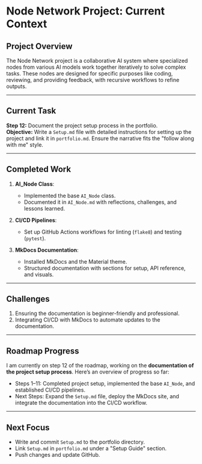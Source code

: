 # Node Network Project: Current Context

## Project Overview
The Node Network project is a collaborative AI system where specialized nodes from various AI models work together iteratively to solve complex tasks. These nodes are designed for specific purposes like coding, reviewing, and providing feedback, with recursive workflows to refine outputs.

---

## Current Task
**Step 12:** Document the project setup process in the portfolio.  
**Objective:** Write a `Setup.md` file with detailed instructions for setting up the project and link it in `portfolio.md`. Ensure the narrative fits the "follow along with me" style.

---

## Completed Work
1. **AI_Node Class**:
   - Implemented the base `AI_Node` class.
   - Documented it in `AI_Node.md` with reflections, challenges, and lessons learned.

2. **CI/CD Pipelines**:
   - Set up GitHub Actions workflows for linting (`flake8`) and testing (`pytest`).

3. **MkDocs Documentation**:
   - Installed MkDocs and the Material theme.
   - Structured documentation with sections for setup, API reference, and visuals.

---

## Challenges
1. Ensuring the documentation is beginner-friendly and professional.
2. Integrating CI/CD with MkDocs to automate updates to the documentation.

---

## Roadmap Progress
I am currently on step 12 of the roadmap, working on the **documentation of the project setup process**. Here’s an overview of progress so far:
- Steps 1–11: Completed project setup, implemented the base `AI_Node`, and established CI/CD pipelines.
- Next Steps: Expand the `Setup.md` file, deploy the MkDocs site, and integrate the documentation into the CI/CD workflow.

---

## Next Focus
- Write and commit `Setup.md` to the portfolio directory.
- Link `Setup.md` in `portfolio.md` under a "Setup Guide" section.
- Push changes and update GitHub.
